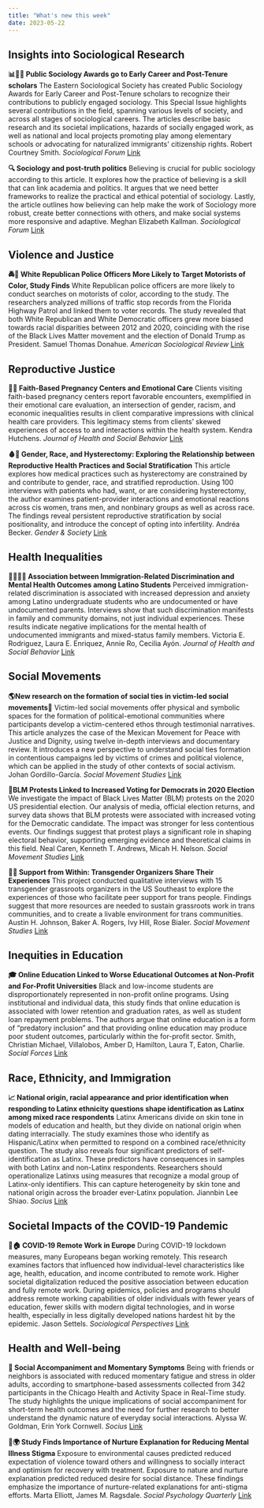 ```yaml
---
title: "What's new this week"
date: 2023-05-22
---
```


## Insights into Sociological Research

**📊🙋‍♀️ Public Sociology Awards go to Early Career and Post-Tenure scholars** The Eastern Sociological Society has created Public Sociology Awards for Early Career and Post-Tenure scholars to recognize their contributions to publicly engaged sociology. This Special Issue highlights several contributions in the field, spanning various levels of society, and across all stages of sociological careers. The articles describe basic research and its societal implications, hazards of socially engaged work, as well as national and local projects promoting play among elementary schools or advocating for naturalized immigrants' citizenship rights. Robert Courtney Smith. *Sociological Forum* [Link](https://doi.org/10.1111/socf.12901)

**🔍 Sociology and post-truth politics** Believing is crucial for public sociology according to this article. It explores how the practice of believing is a skill that can link academia and politics. It argues that we need better frameworks to realize the practical and ethical potential of sociology. Lastly, the article outlines how believing can help make the work of Sociology more robust, create better connections with others, and make social systems more responsive and adaptive. Meghan Elizabeth Kallman. *Sociological Forum* [Link](https://doi.org/10.1111/socf.12904)

## Violence and Justice

**🚔🐘 White Republican Police Officers More Likely to Target Motorists of Color, Study Finds** White Republican police officers are more likely to conduct searches on motorists of color, according to the study. The researchers analyzed millions of traffic stop records from the Florida Highway Patrol and linked them to voter records. The study revealed that both White Republican and White Democratic officers grew more biased towards racial disparities between 2012 and 2020, coinciding with the rise of the Black Lives Matter movement and the election of Donald Trump as President. Samuel Thomas  Donahue. *American Sociological Review* [Link](https://doi.org/10.1177/00031224231173070)

## Reproductive Justice

**👶📿 Faith-Based Pregnancy Centers and Emotional Care** Clients visiting faith-based pregnancy centers report favorable encounters, exemplified in their emotional care evaluation, an intersection of gender, racism, and economic inequalities results in client comparative impressions with clinical health care providers. This legitimacy stems from clients’ skewed experiences of access to and interactions within the health system. Kendra  Hutchens. *Journal of Health and Social Behavior* [Link](https://doi.org/10.1177/00221465231171555)

**🩸👩 Gender, Race, and Hysterectomy: Exploring the Relationship between Reproductive Health Practices and Social Stratification** This article explores how medical practices such as hysterectomy are constrained by and contribute to gender, race, and stratified reproduction. Using 100 interviews with patients who had, want, or are considering hysterectomy, the author examines patient-provider interactions and emotional reactions across cis women, trans men, and nonbinary groups as well as across race. The findings reveal persistent reproductive stratification by social positionality, and introduce the concept of opting into infertility. Andréa  Becker. *Gender & Society* [Link](https://doi.org/10.1177/08912432231175655)

## Health Inequalities

**🧑‍🤝‍🧑🧠 Association between Immigration-Related Discrimination and Mental Health Outcomes among Latino Students** Perceived immigration-related discrimination is associated with increased depression and anxiety among Latino undergraduate students who are undocumented or have undocumented parents. Interviews show that such discrimination manifests in family and community domains, not just individual experiences. These results indicate negative implications for the mental health of undocumented immigrants and mixed-status family members. Victoria E.  Rodriguez, Laura E.  Enriquez, Annie  Ro, Cecilia  Ayón. *Journal of Health and Social Behavior* [Link](https://doi.org/10.1177/00221465231168912)

## Social Movements

**🌎New research on the formation of social ties in victim-led social movements📜** Victim-led social movements offer physical and symbolic spaces for the formation of political-emotional communities where participants develop a victim-centered ethos through testimonial narratives. This article analyzes the case of the Mexican Movement for Peace with Justice and Dignity, using twelve in-depth interviews and documentary review. It introduces a new perspective to understand social ties formation in contentious campaigns led by victims of crimes and political violence, which can be applied in the study of other contexts of social activism. Johan  Gordillo-García. *Social Movement Studies* [Link](https://doi.org/10.1080/14742837.2023.2216646)

**👊BLM Protests Linked to Increased Voting for Democrats in 2020 Election** We investigate the impact of Black Lives Matter (BLM) protests on the 2020 US presidential election. Our analysis of media, official election returns, and survey data shows that BLM protests were associated with increased voting for the Democratic candidate. The impact was stronger for less contentious events. Our findings suggest that protest plays a significant role in shaping electoral behavior, supporting emerging evidence and theoretical claims in this field. Neal  Caren, Kenneth T.  Andrews, Micah H.  Nelson. *Social Movement Studies* [Link](https://doi.org/10.1080/14742837.2023.2216652)

**🏳️‍⚧️ Support from Within: Transgender Organizers Share Their Experiences** This project conducted qualitative interviews with 15 transgender grassroots organizers in the US Southeast to explore the experiences of those who facilitate peer support for trans people. Findings suggest that more resources are needed to sustain grassroots work in trans communities, and to create a livable environment for trans communities. Austin H.  Johnson, Baker A.  Rogers, Ivy  Hill, Rose  Bialer. *Social Movement Studies* [Link](https://doi.org/10.1080/14742837.2023.2216638)

## Inequities in Education

**🎓 Online Education Linked to Worse Educational Outcomes at Non-Profit and For-Profit Universities** Black and low-income students are disproportionately represented in non-profit online programs. Using institutional and individual data, this study finds that online education is associated with lower retention and graduation rates, as well as student loan repayment problems. The authors argue that online education is a form of “predatory inclusion” and that providing online education may produce poor student outcomes, particularly within the for-profit sector. Smith, Christian Michael, Villalobos, Amber D, Hamilton, Laura T, Eaton, Charlie. *Social Forces* [Link](https://doi.org/10.1093/sf/soad074)

## Race, Ethnicity, and Immigration

**📈 National origin, racial appearance and prior identification when responding to Latinx ethnicity questions shape identification as Latinx among mixed race respondents** Latinx Americans divide on skin tone in models of education and health, but they divide on national origin when dating interracially. The study examines those who identify as Hispanic/Latinx when permitted to respond on a combined race/ethnicity question. The study also reveals four significant predictors of self-identification as Latinx. These predictors have consequences in samples with both Latinx and non-Latinx respondents. Researchers should operationalize Latinxs using measures that recognize a modal group of Latinx-only identifiers. This can capture heterogeneity by skin tone and national origin across the broader ever-Latinx population. Jiannbin Lee  Shiao. *Socius* [Link](https://doi.org/10.1177/23780231231174830)

## Societal Impacts of the COVID-19 Pandemic

**💼🏠 COVID-19 Remote Work in Europe** During COVID-19 lockdown measures, many Europeans began working remotely. This research examines factors that influenced how individual-level characteristics like age, health, education, and income contributed to remote work. Higher societal digitalization reduced the positive association between education and fully remote work. During epidemics, policies and programs should address remote working capabilities of older individuals with fewer years of education, fewer skills with modern digital technologies, and in worse health, especially in less digitally developed nations hardest hit by the epidemic. Jason  Settels. *Sociological Perspectives* [Link](https://doi.org/10.1177/07311214231167171)

## Health and Well-being

**👥 Social Accompaniment and Momentary Symptoms** Being with friends or neighbors is associated with reduced momentary fatigue and stress in older adults, according to smartphone-based assessments collected from 342 participants in the Chicago Health and Activity Space in Real-Time study. The study highlights the unique implications of social accompaniment for short-term health outcomes and the need for further research to better understand the dynamic nature of everyday social interactions. Alyssa W.  Goldman, Erin  York Cornwell. *Socius* [Link](https://doi.org/10.1177/23780231231171112)

**🧠🌍 Study Finds Importance of Nurture Explanation for Reducing Mental Illness Stigma** Exposure to environmental causes predicted reduced expectation of violence toward others and willingness to socially interact and optimism for recovery with treatment. Exposure to nature and nurture explanation predicted reduced desire for social distance. These findings emphasize the importance of nurture-related explanations for anti-stigma efforts. Marta  Elliott, James M.  Ragsdale. *Social Psychology Quarterly* [Link](https://doi.org/10.1177/01902725231175279)
